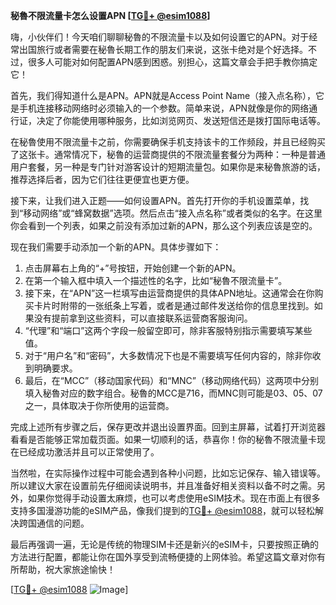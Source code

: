 **秘魯不限流量卡怎么设置APN [[TG💪+ @esim1088](https://t.me/s/esim1088)]**

嗨，小伙伴们！今天咱们聊聊秘魯的不限流量卡以及如何设置它的APN。对于经常出国旅行或者需要在秘魯长期工作的朋友们来说，这张卡绝对是个好选择。不过，很多人可能对如何配置APN感到困惑。别担心，这篇文章会手把手教你搞定它！

首先，我们得知道什么是APN。APN就是Access Point Name（接入点名称），它是手机连接移动网络时必须输入的一个参数。简单来说，APN就像是你的网络通行证，决定了你能使用哪种服务，比如浏览网页、发送短信还是拨打国际电话等。

在秘魯使用不限流量卡之前，你需要确保手机支持该卡的工作频段，并且已经购买了这张卡。通常情况下，秘魯的运营商提供的不限流量套餐分为两种：一种是普通用户套餐，另一种是专门针对游客设计的短期流量包。如果你是来秘魯旅游的话，推荐选择后者，因为它们往往更便宜也更方便。

接下来，让我们进入正题——如何设置APN。首先打开你的手机设置菜单，找到“移动网络”或“蜂窝数据”选项。然后点击“接入点名称”或者类似的名字。在这里你会看到一个列表，如果之前没有添加过新的APN，那么这个列表应该是空的。

现在我们需要手动添加一个新的APN。具体步骤如下：

1. 点击屏幕右上角的“+”号按钮，开始创建一个新的APN。
2. 在第一个输入框中填入一个描述性的名字，比如“秘魯不限流量卡”。
3. 接下来，在“APN”这一栏填写由运营商提供的具体APN地址。这通常会在你购买卡片时附带的一张纸条上写着，或者是通过邮件发送给你的信息里找到。如果没有提前拿到这些资料，可以直接联系运营商客服询问。
4. “代理”和“端口”这两个字段一般留空即可，除非客服特别指示需要填写某些值。
5. 对于“用户名”和“密码”，大多数情况下也是不需要填写任何内容的，除非你收到明确要求。
6. 最后，在“MCC”（移动国家代码）和“MNC”（移动网络代码）这两项中分别填入秘魯对应的数字组合。秘魯的MCC是716，而MNC则可能是03、05、07之一，具体取决于你所使用的运营商。

完成上述所有步骤之后，保存更改并退出设置界面。回到主屏幕，试着打开浏览器看看是否能够正常加载页面。如果一切顺利的话，恭喜你！你的秘魯不限流量卡现在已经成功激活并且可以正常使用了。

当然啦，在实际操作过程中可能会遇到各种小问题，比如忘记保存、输入错误等。所以建议大家在设置前先仔细阅读说明书，并且准备好相关资料以备不时之需。另外，如果你觉得手动设置太麻烦，也可以考虑使用eSIM技术。现在市面上有很多支持多国漫游功能的eSIM产品，像我们提到的[TG💪+ @esim1088](https://t.me/s/esim1088)，就可以轻松解决跨国通信的问题。

最后再强调一遍，无论是传统的物理SIM卡还是新兴的eSIM卡，只要按照正确的方法进行配置，都能让你在国外享受到流畅便捷的上网体验。希望这篇文章对你有所帮助，祝大家旅途愉快！

[[TG💪+ @esim1088](https://t.me/s/esim1088) ![Image](https://i.postimg.cc/4NQfJmqS/Snipaste-2025-05-13-00-14-12.png)]